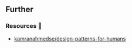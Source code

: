 
## Further

### Resources 🧠

- [kamranahmedse/design-patterns-for-humans](https://github.com/kamranahmedse/design-patterns-for-humans)